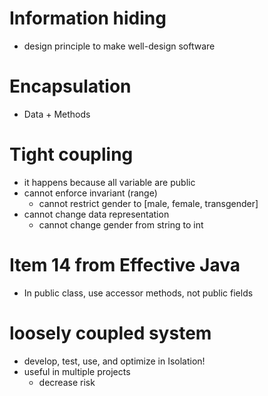 # Information hiding

- design principle to make well-design software

# Encapsulation

- Data + Methods

# Tight coupling

- it happens because all variable are public
- cannot enforce invariant (range)
  - cannot restrict gender to [male, female, transgender]
- cannot change data representation
  - cannot change gender from string to int

# Item 14 from Effective Java

- In public class, use accessor methods, not public fields

# loosely coupled system

- develop, test, use, and optimize in Isolation!
- useful in multiple projects
  - decrease risk
